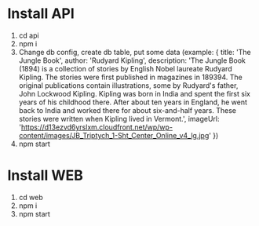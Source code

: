 # Install API

1. cd api
2. npm i
3. Change db config, create db table, put some data (example: {
    title: 'The Jungle Book',
    author: 'Rudyard Kipling',
    description: 'The Jungle Book (1894) is a collection of stories by English Nobel laureate Rudyard Kipling. The stories were first published in magazines in 189394. The original publications contain illustrations, some by Rudyard's father, John Lockwood Kipling. Kipling was born in India and spent the first six years of his childhood there. After about ten years in England, he went back to India and worked there for about six-and-half years. These stories were written when Kipling lived in Vermont.',
    imageUrl: 'https://d13ezvd6yrslxm.cloudfront.net/wp/wp-content/images/JB_Triptych_1-Sht_Center_Online_v4_lg.jpg'
})
3. npm start

# Install WEB

1. cd web
2. npm i
3. npm start
